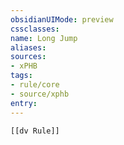 ```yaml
---
obsidianUIMode: preview
cssclasses:
name: Long Jump
aliases:
sources:
- xPHB
tags:
- rule/core
- source/xphb
entry:
---
```


```meta-bind-embed
[[dv Rule]]
```
